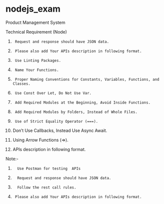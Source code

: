# nodejs_exam
Product Management System

Technical Requirement (Node)
 

1.      Request and response should have JSON data.

2.      Please also add Your APIs description in following format.

3.      Use Linting Packages.

4.      Name Your Functions.

5.      Proper Naming Conventions for Constants, Variables, Functions, and Classes.

6.      Use Const Over Let, Do Not Use Var.

7.      Add Required Modules at the Beginning, Avoid Inside Functions.

8.      Add Required Modules by Folders, Instead of Whole Files.

9.      Use of Strict Equality Operator (===).

10.  Don’t Use Callbacks, Instead Use Async Await.

11.  Using Arrow Functions (=>).

12.  APIs description in following format.

 

 

Note:-

1.       Use Postman for testing  APIs

2.       Request and response should have JSON data.

3.       Follow the rest call rules.

4.      Please also add Your APIs description in following format.
